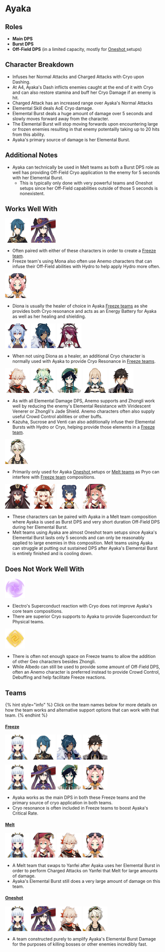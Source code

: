 # Ayaka

## Roles

* **Main DPS**
* **Burst DPS**
* **Off-Field DPS** \(in a limited capacity, mostly for [Oneshot ](../../teams/other/oneshot.md)setups\)

## Character Breakdown

* Infuses her Normal Attacks and Charged Attacks with Cryo upon Dashing.
* At A4, Ayaka's Dash inflicts enemies caught at the end of it with Cryo and can also restore stamina and buff her Cryo Damage if an enemy is hit.
* Charged Attack has an increased range over Ayaka's Normal Attacks
* Elemental Skill deals AoE Cryo damage.
* Elemental Burst deals a huge amount of damage over 5 seconds and slowly moves forward away from the character.
* The Elemental Burst will stop moving forwards upon encountering large or frozen enemies resulting in that enemy potentailly taking up to 20 hits from this ability.
* Ayaka's primary source of damage is her Elemental Burst.

## **Additional Notes**

* Ayaka can technically be used in Melt teams as both a Burst DPS role as well has providing Off-Field Cryo application to the enemy for 5 seconds with her Elemental Burst.
  * This is typically only done with very powerful teams and Oneshot setups since her Off-Field capabilities outside of those 5 seconds is nonexistent.

## Works Well With

![](../../.gitbook/assets/ui_avataricon_xingqiu.png) ![](../../.gitbook/assets/ui_avataricon_mona.png) 

* Often paired with either of these characters in order to create a [Freeze team](../../teams/freeze.md).
* Freeze team's using Mona also often use Anemo characters that can infuse their Off-Field abilities with Hydro to help apply Hydro more often.

![](../../.gitbook/assets/ui_avataricon_diona.png) 

* Diona is usually the healer of choice in Ayaka [Freeze teams](../../teams/freeze.md) as she provides both Cryo resonance and acts as an Energy Battery for Ayaka as well as her healing and shielding.

![](../../.gitbook/assets/ui_avataricon_ganyu.png) ![](../../.gitbook/assets/ui_avataricon_kaeya.png) ![](../../.gitbook/assets/ui_avataricon_rosaria.png) 

* When not using Diona as a healer, an additional Cryo character is normally used with Ayaka to provide Cryo Resonance in [Freeze teams](../../teams/freeze.md).

![](../../.gitbook/assets/ui_avataricon_kazuha.png) ![](../../.gitbook/assets/ui_avataricon_sucrose.png) ![](../../.gitbook/assets/ui_avataricon_venti.png) ![](../../.gitbook/assets/ui_avataricon_jean.png) ![](../../.gitbook/assets/ui_avataricon_zhongli.png) 

* As with all Elemental Damage DPS, Anemo supports and Zhongli work well by reducing the enemy's Elemental Resistance with Viridescent Venerer or Zhongli's Jade Shield. Anemo characters often also supply useful Crowd Control abilities or other buffs.
* Kazuha, Sucrose and Venti can also additionally infuse their Elemental Bursts with Hydro or Cryo, helping provide those elements in a [Freeze team](../../teams/freeze.md).

![](../../.gitbook/assets/ui_avataricon_bennett.png) 

* Primarily only used for Ayaka [Oneshot ](../../teams/other/oneshot.md)setups or [Melt teams](../../teams/melt.md) as Pryo can interfere with [Freeze team](../../teams/freeze.md) compositions.

![](../../.gitbook/assets/ui_avataricon_hutao.png) ![](../../.gitbook/assets/ui_avataricon_klee.png) ![](../../.gitbook/assets/ui_avataricon_xiangling.png) ![](../../.gitbook/assets/ui_avataricon_yanfei.png) 

* These characters can be paired with Ayaka in a Melt team composition where Ayaka is used as Burst DPS and very short duration Off-Field DPS during her Elemental Burst.
* Melt teams using Ayaka are almost Oneshot team setups since Ayaka's Elemental Burst lasts only 5 seconds and can only be reasonably applied to large enemies in this composition. Melt teams using Ayaka can struggle at putting out sustained DPS after Ayaka's Elemental Burst is entirely finished and is cooling down.

## Does Not Work Well With

![](../../.gitbook/assets/element_electro.webp) 

* Electro's Superconduct reaction with Cryo does not improve Ayaka's core team compositions.
* There are superior Cryo supports to Ayaka to provide Superconduct for Physical teams.

![](../../.gitbook/assets/element_geo.webp) 

* There is often not enough space on Freeze teams to allow the addition of other Geo characters besides Zhongli. 
* While Albedo can still be used to provide some amount of Off-Field DPS, often an Anemo character is preferred instead to provide Crowd Control, Debuffing and help facilitate Freeze reactions.

## Teams

{% hint style="info" %}
Click on the team names below for more details on how the team works and alternative support options that can work with that team.
{% endhint %}

#### [Freeze](../../teams/freeze.md)

![](../../.gitbook/assets/ui_avataricon_ayaka.png) ![](../../.gitbook/assets/ui_avataricon_xingqiu.png) ![](../../.gitbook/assets/ui_avataricon_kaeya.png) ![](../../.gitbook/assets/ui_avataricon_zhongli.png) 

![](../../.gitbook/assets/ui_avataricon_ayaka.png) ![](../../.gitbook/assets/ui_avataricon_mona.png) ![](../../.gitbook/assets/ui_avataricon_venti.png) ![](../../.gitbook/assets/ui_avataricon_diona.png) 

* Ayaka works as the main DPS in both these Freeze teams and the primary source of cryo application in both teams.
* Cryo resonance is often included in Freeze teams to boost Ayaka's Critical Rate.

#### [Melt](../../teams/melt.md)

![](../../.gitbook/assets/ui_avataricon_ayaka.png) ![](../../.gitbook/assets/ui_avataricon_yanfei.png) ![](../../.gitbook/assets/ui_avataricon_kazuha.png) ![](../../.gitbook/assets/ui_avataricon_diona.png) 

* A Melt team that swaps to Yanfei after Ayaka uses her Elemental Burst in order to perform Charged Attacks on Yanfei that Melt for large amounts of damage.
* Ayaka's Elemental Burst still does a very large amount of damage on this team.

#### [Oneshot](../../teams/other/oneshot.md)

![](../../.gitbook/assets/ui_avataricon_ayaka.png) ![](../../.gitbook/assets/ui_avataricon_mona.png) ![](../../.gitbook/assets/ui_avataricon_kazuha.png) ![](../../.gitbook/assets/ui_avataricon_bennett.png) 

* A team constructed purely to amplify Ayaka's Elemental Burst Damage for the purposes of killing bosses or other enemies incredibly fast.



